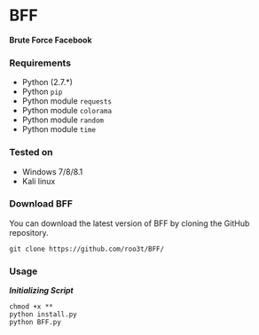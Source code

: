 # BFF
**Brute Force Facebook**

 ### Requirements

- Python (2.7.*)
- Python `pip`
- Python module `requests`
- Python module `colorama`
- Python module `random`
- Python module `time`

### Tested on

- Windows 7/8/8.1
- Kali linux
 
### Download BFF

You can download the latest version of BFF by cloning the GitHub repository.

	git clone https://github.com/roo3t/BFF/
	
### Usage

***Initializing Script***

	chmod +x **
	python install.py
	python BFF.py
	
